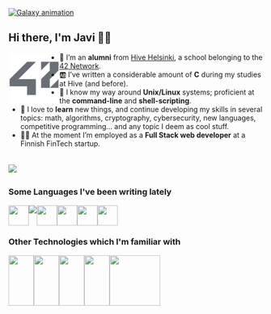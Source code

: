 [![Galaxy animation](https://github.com/lifeBalance/lifeBalance/blob/main/universe.gif)](https://www.linkedin.com/)
<!-- update with my linkedin account once created -->

## Hi there, I'm Javi 🖖🏼

<a href="https://42.fr/en/network-42/">
<img align="left" width="20%" src="https://github.com/lifeBalance/lifeBalance/blob/main/42.png">
</a>

* 🐝 I’m an **alumni** from [Hive Helsinki](https://www.hive.fi/en/), a school belonging to the [42 Network](https://42.fr/en/network-42/).
* 🆎 I’ve written a considerable amount of **C** during my studies at Hive (and before).
* 🐚 I know my way around **Unix/Linux** systems; proficient at the **command-line** and **shell-scripting**.
* 🌱 I love to **learn** new things, and continue developing my skills in several topics: math, algorithms, cryptography, cybersecurity, new languages, competitive programming... and any topic I deem as cool stuff.
* 👷‍♂️ At the moment I’m employed as a **Full Stack web developer** at a Finnish FinTech startup.

![](https://komarev.com/ghpvc/?username=lifeBalance&style=flat-square)
---

### Some Languages I've been writing lately
<img align='left' src="https://cdn.jsdelivr.net/gh/devicons/devicon/icons/c/c-original.svg" height="40px" width="40px"/>
<img align='left' src="https://cdn.jsdelivr.net/gh/devicons/devicon/icons/bash/bash-original.svg"  height="40px"/>
<img align='left' src="https://cdn.jsdelivr.net/gh/devicons/devicon/icons/php/php-original.svg" height="40px"  width="40px"/>
<img align='left' src="https://cdn.jsdelivr.net/gh/devicons/devicon/icons/javascript/javascript-original.svg" height="40px" width="40px"/>
<img align='left' src="https://cdn.jsdelivr.net/gh/devicons/devicon/icons/typescript/typescript-original.svg" height="40px" width="40px"/>
<img align='left' src="https://cdn.jsdelivr.net/gh/devicons/devicon/icons/python/python-original.svg" height="40px" width="40px" />
<br clear="left"/>

### Other Technologies which I'm familiar with
<img align='left' src="https://cdn.jsdelivr.net/gh/devicons/devicon/icons/linux/linux-original.svg" height="100px"  width="50px"/>
<img align='left' src="https://cdn.jsdelivr.net/gh/devicons/devicon/icons/nodejs/nodejs-original.svg" height="100px" width="50px"/>
<img align='left' src="https://cdn.jsdelivr.net/gh/devicons/devicon/icons/react/react-original.svg" height="100px" width="50px"/>
<img align='left' src="https://cdn.jsdelivr.net/gh/devicons/devicon/icons/docker/docker-original.svg" height="100px" width="50px"/>   
<img align='left' src="https://cdn.jsdelivr.net/gh/devicons/devicon/icons/azure/azure-original-wordmark.svg" height='100px' width="100px" />     

<!--
**lifeBalance/lifeBalance** is a ✨ _special_ ✨ repository because its `README.md` (this file) appears on your GitHub profile.

Here are some ideas to get you started:

- 🤔 I’m looking for help with ...
- 💬 Ask me about ...
- 📫 How to reach me: ...
- 😄 Pronouns: ...
- ⚡ Fun fact: ...
-->
